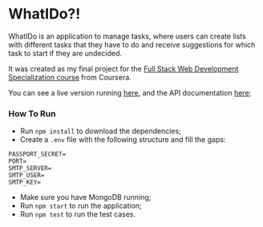 # WhatIDo?!

WhatIDo is an application to manage tasks, where users can create lists with different tasks that they have to do and receive suggestions for which task to start if they are undecided.

It was created as my final project for the [Full Stack Web Development Specialization course](https://www.coursera.org/specializations/full-stack) from Coursera.

You can see a live version running [here](https://whatido.glitch.me/), and the API documentation [here](https://whatido.glitch.me/apidoc/);

### How To Run

  - Run `npm install` to download the dependencies;
  - Create a `.env` file with the following structure and fill the gaps:
```
PASSPORT_SECRET=
PORT=
SMTP_SERVER=
SMTP_USER=
SMTP_KEY=
```
  - Make sure you have MongoDB running;
  - Run `npm start` to run the application;
  - Run `npm test` to run the test cases.
